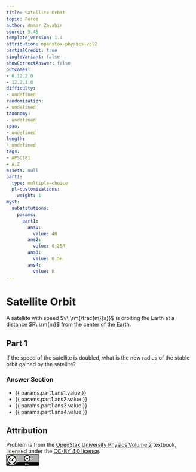 ```yaml
---
title: Satellite Orbit
topic: Force
author: Ammar Zavahir
source: 5.45
template_version: 1.4
attribution: openstax-physics-vol2
partialCredit: true
singleVariant: false
showCorrectAnswer: false
outcomes:
- 6.12.2.0
- 12.2.1.0
difficulty:
- undefined
randomization:
- undefined
taxonomy:
- undefined
span:
- undefined
length:
- undefined
tags:
- APSC181
- A.Z
assets: null
part1:
  type: multiple-choice
  pl-customizations:
    weight: 1
myst:
  substitutions:
    params:
      part1:
        ans1:
          value: 4R
        ans2:
          value: 0.25R
        ans3:
          value: 0.5R
        ans4:
          value: R
---
```

# Satellite Orbit
A satellite with speed $v\ \rm{\frac{m}{s}}$ is orbiting the Earth at a distance $R\ \rm{m}$ from the center of the Earth.

## Part 1

If the speed of the satellite is doubled, what is the new radius of the stable orbit gained by the satellite?<br>

### Answer Section

- {{ params.part1.ans1.value }}
- {{ params.part1.ans2.value }}
- {{ params.part1.ans3.value }}
- {{ params.part1.ans4.value }}

## Attribution

Problem is from the [OpenStax University Physics Volume 2](https://openstax.org/details/books/university-physics-volume-2) textbook, licensed under the [CC-BY 4.0 license](https://creativecommons.org/licenses/by/4.0/).<br>![Image representing the Creative Commons 4.0 BY license.](https://raw.githubusercontent.com/firasm/bits/master/by.png)